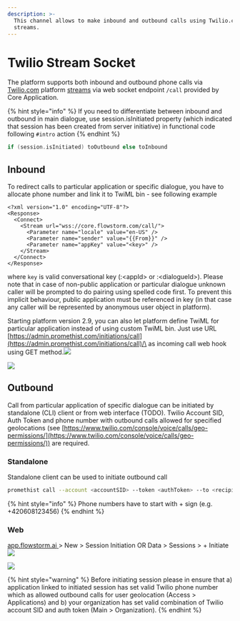 ```yaml
---
description: >-
  This channel allows to make inbound and outbound calls using Twilio.com
  streams.
---
```


# Twilio Stream Socket

The platform supports both inbound and outbound phone calls via [Twilio.com](http://twilio.com/) platform [streams](https://www.twilio.com/docs/voice/twiml/stream) via web socket endpoint `/call` provided by Core Application.

{% hint style="info" %}
If you need to differentiate between inbound and outbound in main dialogue, use session.isInitiated property (which indicated that session has been created from server initiative) in functional code following `#intro` action
{% endhint %}

```kotlin
if (session.isInitiated) toOutbound else toInbound
```

## Inbound

To redirect calls to particular application or specific dialogue, you have to allocate phone number and link it to TwiML bin - see following example

```markup
<?xml version="1.0" encoding="UTF-8"?>
<Response>
  <Connect>
    <Stream url="wss://core.flowstorm.com/call/">
      <Parameter name="locale" value="en-US" />
      <Parameter name="sender" value="{{From}}" />
      <Parameter name="appKey" value="<key>" />
    </Stream>
  </Connect>
</Response>
```

where `key` is valid conversational key (:\<appId> or :\<dialogueId>). Please note that in case of non-public application or particular dialogue unknown caller will be prompted to do pairing using spelled code first. To prevent this implicit behaviour, public application must be referenced in key (in that case any caller will be represented by anonymous user object in platform).

Starting platform version 2.9, you can also let platform define TwiML for particular application instead of using custom TwiML bin. Just use URL [https://admin.promethist.com/initiations/call](https://admin.promethist.com/initiations/call)/\<appId> as incoming call web hook using GET method.![](blob:https://promethistai.atlassian.net/ca625d8c-7b9e-4a63-b429-892494b94f81#media-blob-url=true\&id=4c3aeba5-02fb-43bf-a520-19e699388d86\&collection=contentId-834109451\&contextId=834109451\&mimeType=image%2Fpng\&name=image-20200914-094705.png\&size=86037\&width=1114\&height=350)

![](<../../.gitbook/assets/image (16).png>)

## Outbound

Call from particular application of specific dialogue can be initiated by standalone (CLI) client or from web interface (TODO). Twilio Account SID, Auth Token and phone number with outbound calls allowed for specified geolocations (see [https://www.twilio.com/console/voice/calls/geo-permissions/](https://www.twilio.com/console/voice/calls/geo-permissions/)) are required.

### Standalone

Standalone client can be used to initiate outbound call

```bash
promethist call --account <accountSID> --token <authToken> --to <recipientPhoneNumber> --from <callerPhoneNumber> --key <key>
```

{% hint style="info" %}
Phone numbers have to start with + sign (e.g. +420608123456)
{% endhint %}

### Web

[app.flowstorm.ai](https://app.flowstorm.ai)[ ](https://app.flowstorm.ai/#!/space)> New > Session Initiation OR Data > Sessions > + Initiate![](blob:https://promethistai.atlassian.net/f8d6bbd9-053a-4cc2-b260-ab62a9ee4c9a#media-blob-url=true\&id=ad263248-c80b-4fe2-bfe3-f16da61118c5\&collection=contentId-834109451\&contextId=834109451\&mimeType=image%2Fpng\&name=image-20200912-135646.png\&size=81019\&width=794\&height=431)

![](<../../.gitbook/assets/image (17).png>)

{% hint style="warning" %}
Before initiating session please in ensure that a) application linked to initiated session has set valid Twilio phone number which as allowed outbound calls for user geolocation (Access > Applications) and b) your organization has set valid combination of Twilio account SID and auth token (Main > Organization).
{% endhint %}
